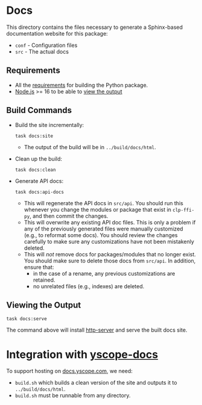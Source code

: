 # Docs

This directory contains the files necessary to generate a Sphinx-based
documentation website for this package:

* `conf` - Configuration files
* `src` - The actual docs

## Requirements

* All the [requirements](../README.md#requirements) for building the Python
  package.
* [Node.js] >= 16 to be able to [view the output](#viewing-the-output)

## Build Commands

* Build the site incrementally:

  ```shell
  task docs:site
  ```
  
  * The output of the build will be in `../build/docs/html`.

* Clean up the build:

  ```shell
  task docs:clean
  ```

* Generate API docs:

  ```shell
  task docs:api-docs
  ```
  
  * This will regenerate the API docs in `src/api`. You should run this whenever you change the
    modules or package that exist in `clp-ffi-py`, and then commit the changes.
  * This will overwrite any existing API doc files. This is only a problem if any of the previously
    generated files were manually customized (e.g., to reformat some docs). You should
    review the changes carefully to make sure any customizations have not been mistakenly deleted.
  * This will *not* remove docs for packages/modules that no longer exist. You should make sure to
    delete those docs from `src/api`. In addition, ensure that:
    * in the case of a rename, any previous customizations are retained.
    * no unrelated files (e.g., indexes) are deleted.

## Viewing the Output

```shell
task docs:serve
```

The command above will install [http-server] and serve the built docs site.

# Integration with [yscope-docs]

To support hosting on [docs.yscope.com], we need:

* `build.sh` which builds a clean version of the site and outputs it to
  `../build/docs/html`.
* `build.sh` must be runnable from any directory.

[docs.yscope.com]: https://docs.yscope.com
[http-server]: https://www.npmjs.com/package/http-server
[Node.js]: https://nodejs.org/en/download/current
[yscope-docs]: https://github.com/y-scope/yscope-docs
